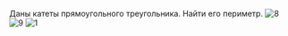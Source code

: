 Даны катеты прямоугольного треугольника. Найти его периметр.
![8](https://github.com/Maxsafarov1/javas/assets/128669573/7c7e0a60-c0c9-44fb-8934-1d00a4888a2c)
![9](https://github.com/Maxsafarov1/javas/assets/128669573/894e5766-2630-4d92-8856-0aff1691c7ff)
![1](https://github.com/Maxsafarov1/javas/assets/128669573/07f07a31-3330-4066-92d1-31ef344fe93a)
